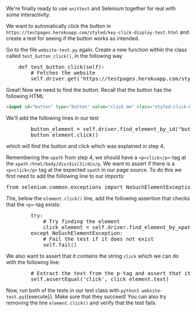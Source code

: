 We're finally ready to use `unittest` and Selenium together for real with some interactivity.

We want to automatically click the button in `https://testpages.herokuapp.com/styled/key-click-display-test.html` and create a test for seeing if the button works as intended.

Go to the file `website-test.py` again. Create a new function within the class called `test_button_click()`, in the following way

<pre class="file" data-filename="website-test.py">
    def test_button_click(self):
        # Fetches the website
        self.driver.get('https://testpages.herokuapp.com/styled/key-click-display-test.html')
</pre>

Great! Now we need to find the button. Recall that the button has the following HTML

```html
<input id="button" type="button" value="click me" class="styled-click-button">
```

We'll add the following lines in our test

<pre class="file" data-filename="website-test.py">
        button_element = self.driver.find_element_by_id("button")
        button_element.click()
</pre>

which will find the button and click which was explained in step 4.

Remembering the `xpath` from step 4, we should have a `<p>click</p>`-tag at the `xpath` `/html/body/div/div[3]/div/p`. We want to assert if there is a `<p>click</p>` tag at the expected `xpath` in our page source. To do this we first need to add the following line to our imports:

<pre class="file" data-filename="website-test.py">
from selenium.common.exceptions import NoSuchElementException
</pre>

The, below the `element.click()` line, add the following assertion that checks that the `<p>`-tag exists:

<pre class="file" data-filename="website-test.py">
        try:
            # Try finding the element
            click_element = self.driver.find_element_by_xpath('/html/body/div/div[3]/div/p')
        except NoSuchElementException:
            # Fail the test if it does not exist
            self.fail()
</pre>

We also want to assert that it contains the string `click` which we can do with the following line:

<pre class="file" data-filename="website-test.py">
        # Extract the text from the p-tag and assert that it's 'click'
        self.assertEqual('click', click_element.text)
</pre>

Now, run both of the tests in our test class with `python3 website-test.py`{{execute}}. Make sure that they succeed! You can also try removing the line `element.click()` and verify that the test fails.
